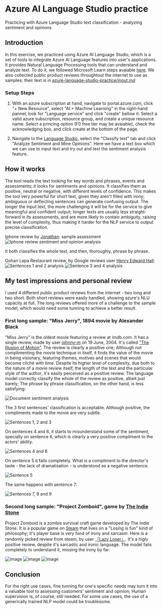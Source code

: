 # Azure AI Language Studio practice
Practicing with Azure Language Studio text classification - analyzing sentiment and opinions

## Introduction
In this exercise, we practiced using Azure AI Language Studio, which is a set of tools to integrate Azure AI Language features into user's applications. It provides Natural Language Processing tools that can understand and analyze text. To do it, we followed Microsoft Learn steps avaiable [here](https://aka.ms/ai900-text-analysis). We also collected public product reviews throughtout the internet to use as samples; their text is in [azure-language-studio-practice/input.md](https://github.com/fmossri/azure-language-studio-practice/blob/main/input.md)
### Setup Steps
1. With an azure subscription at hand, navigate to portal.azure.com, click "+ New Resource", select "AI + Machine Learning" in the right-hand pannel, look for "Language service" and click "create" bellow it.
Select a valid azure subscription, resource group, and create a unique resource name. Select a princing option (F0 free tier may be avaiable), check the acknowledging box, and click create at the bottom of the page.

2. Navigate to the [Language Studio](https://language.cognitive.azure.com), select the "Classify text" tab and click "Analyze Sentiment and Mine Opinions". Here we have a text box which we can use to input text and try out and test the sentiment analysis feature.

## How it works
The tool reads the text looking for key words and phrases, events and assessments; it looks for sentiments and opinions. It classifies them as positive, neutral or negative, with different levels of confidence. This makes the tool very powerful for short text, given they aren't filled with irony; ambiguous or deflecting sentences can generate confusing output. The longer the input text, the more challenging it will be for the service to give meaningful and confident output; longer texts are usually less straight-forward in its assessments, and are more likely to contain ambiguity, raising the level of complexity, thus making it harder for the NLP service to output precise classification.

Iphone review by [Jonathan]((https://www.amazon.com/gp/customer-reviews/R1JY8US3MJ4BGL/ref=cm_cr_dp_d_rvw_ttl?ie=UTF8&ASIN=B09LPB9SQH)): sample assessment
![Iphone review sentiment and opinion analysis](https://github.com/fmossri/azure-language-studio-practice/assets/82612595/eb336600-6748-497a-8f33-16788dd7f252)

It both classifies the whole text, and then, thoroughly, phrase by phrase.

Gohan Lapa Restaurant review, by Google reviews user [Henry Edward Hall](https://maps.app.goo.gl/w4U8ag6WT9UQzGoS7):
![Sentences 1 and 2 analysis](https://github.com/fmossri/azure-language-studio-practice/assets/82612595/8b3d1a08-3eb3-40ac-8485-baf28af88ed5)
![Sentence 3 and 4 analysis](https://github.com/fmossri/azure-language-studio-practice/assets/82612595/cc81ec36-a5b1-459d-8e26-d86df5bdc3c3)



## My test impressions and personal review
 I used 4 different public product reviews from the internet - two long and two short. Both short reviews were easily handled, showing azure's NLU capacity at full. The long reviews offered more of a challenge to the sample model, which would need some tunning to achieve a better result.

### First long sample: "Miss Jerry", 1894 movie by Alexander Black

"Miss Jerry" is the oldest movie featuring a review at imdb.com. It has a single review, made by user [johnny-m](https://www.imdb.com/user/ur0781506/?ref_=tt_urv) on 19 June, 2004. It's called ["The Illusion of Motion"](https://www.imdb.com/review/rw0000021/?ref_=tt_urv).
The review is clearly a positive one; Although not complimenting the movie technique in itself, it finds the value of the movie in being visionary, featuring themes, motives and scenes that would become cliché with time. Despite its higher level of complexity, due both to the nature of a movie review itself, the length of the text and the particular style of the author, it's easily perceived as a positive review. The language model correctly classify the whole of the review as positive, albeit just barely; The phrase by phrase classification, on the other hand, is less satisfying:

![Document sentiment analysis](https://github.com/fmossri/azure-language-studio-practice/assets/82612595/dc1fa364-02cf-4604-853d-d4be30853d7c)

The 3 first sentences' classification is acceptable. Although positive, the compliments made to the movie are very subtle.

![Sentences 1, 2 and 3](https://github.com/fmossri/azure-language-studio-practice/assets/82612595/26a0fc7d-7b68-43be-986b-4fac284ec376)

On sentences 4 and 6, it starts to misunderstand some of the sentiment, specially on sentence 6, which is clearly a very positive compliment to the actors' ability.

![Sentences 4 and 6](https://github.com/fmossri/azure-language-studio-practice/assets/82612595/d4df25e2-2c09-4b7a-98c0-76b298b448f1)

On sentence 5 it fails completely. What is a compliment to the director's taste - the lack of dramatisation - is understood as a negative sentence.

![Sentence 5](https://github.com/fmossri/azure-language-studio-practice/assets/82612595/76c26482-ff28-45d7-a8dc-c3e4f7f36701)

The same happens with sentence 7:

![Sentences 7, 8 and 9](https://github.com/fmossri/azure-language-studio-practice/assets/82612595/664685be-400b-4a39-a496-531338c1c819)

### Second long sample: "Project Zomboid", game by [The Indie Stone](https://projectzomboid.com/blog/about-us/)

Project Zomboid is a zombie survival craft game developed by The Indie Stone. It is a popular game on [Steam](https://store.steampowered.com/) that lives on a "Losing is fun" kind of philosophy; it's player base is very fond of irony and sarcasm. Here is a randomly picked review from steam, by user [『Lazy Loser』](https://steamcommunity.com/profiles/76561198126766799/recommended/108600/). It's a higly positive review, despite it's sarcastic and ironic language. The model fails completely to understand it, missing the irony by far:

![image](https://github.com/fmossri/azure-language-studio-practice/assets/82612595/de5535d9-546a-41c5-a9ab-f22220916d52)
![image](https://github.com/fmossri/azure-language-studio-practice/assets/82612595/7f206f06-00d3-4c5a-9bf1-ec5fbf31a19e)
![image](https://github.com/fmossri/azure-language-studio-practice/assets/82612595/e55385bb-ae1c-4aed-a332-21cdbbb6249f)

## Conclusion

For the right use cases, fine tunning for one's specific needs may turn it into a valuable tool to assessing customers' sentiment and opinion; Human supervision is, of course, still needed. For some use cases, the use of a generically trained NLP model could be troublesome.


